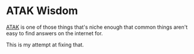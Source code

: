 # ATAK Wisdom

[ATAK](https://tak.gov/products) is one of those things that's niche enough that common things aren't easy to find answers on the internet for. 

This is my attempt at fixing that.

